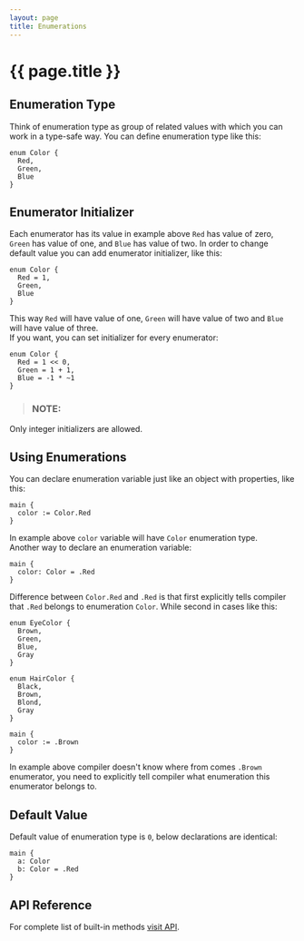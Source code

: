 ```yaml
---
layout: page
title: Enumerations
---
```


# {{ page.title }}

## Enumeration Type
Think of enumeration type as group of related values with which you can work
in a type-safe way. You can define enumeration type like this:

```the
enum Color {
  Red,
  Green,
  Blue
}
```

## Enumerator Initializer
Each enumerator has its value in example above `Red` has value of zero,
`Green` has value of one, and `Blue` has value of two. In order to change
default value you can add enumerator initializer, like this:

```the
enum Color {
  Red = 1,
  Green,
  Blue
}
```

This way `Red` will have value of one, `Green` will have value of two and
`Blue` will have value of three. \
If you want, you can set initializer for every enumerator:

```the
enum Color {
  Red = 1 << 0,
  Green = 1 + 1,
  Blue = -1 * ~1
}
```

> ### NOTE:
  Only integer initializers are allowed.

## Using Enumerations
You can declare enumeration variable just like an object with properties,
like this:

```the
main {
  color := Color.Red
}
```

In example above `color` variable will have `Color` enumeration type. \
Another way to declare an enumeration variable:

```the
main {
  color: Color = .Red
}
```

Difference between `Color.Red` and `.Red` is that first explicitly tells
compiler that `.Red` belongs to enumeration `Color`. While second
in cases like this: 

```the
enum EyeColor {
  Brown,
  Green,
  Blue,
  Gray
}

enum HairColor {
  Black,
  Brown,
  Blond,
  Gray
}

main {
  color := .Brown
}
```

In example above compiler doesn't know where from comes `.Brown` enumerator,
you need to explicitly tell compiler what enumeration this enumerator belongs
to.

## Default Value
Default value of enumeration type is `0`, below declarations are identical:

```the
main {
  a: Color
  b: Color = .Red
}
```

## API Reference
For complete list of built-in methods
[visit API](/api/primitives/enumeration.html).
